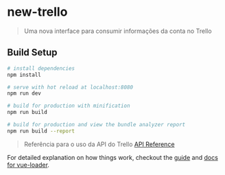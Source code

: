 # new-trello

> Uma nova interface para consumir informações da conta no Trello

## Build Setup

``` bash
# install dependencies
npm install

# serve with hot reload at localhost:8080
npm run dev

# build for production with minification
npm run build

# build for production and view the bundle analyzer report
npm run build --report
```

> Referência para o uso da API do Trello
[API Reference](https://developers.trello.com/reference#introduction)

For detailed explanation on how things work, checkout the [guide](http://vuejs-templates.github.io/webpack/) and [docs for vue-loader](http://vuejs.github.io/vue-loader).
